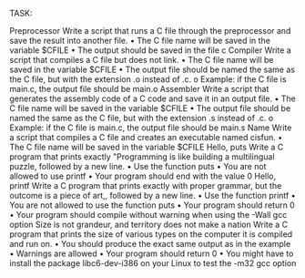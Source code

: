 TASK:

 Preprocessor
Write a script that runs a C file through the preprocessor and save the result into another file.
•	The C file name will be saved in the variable $CFILE
•	The output should be saved in the file c
 Compiler
Write a script that compiles a C file but does not link.
•	The C file name will be saved in the variable $CFILE
•	The output file should be named the same as the C file, but with the extension .o instead of .c.
o	Example: if the C file is main.c, the output file should be main.o
 Assembler
Write a script that generates the assembly code of a C code and save it in an output file.
•	The C file name will be saved in the variable $CFILE
•	The output file should be named the same as the C file, but with the extension .s instead of .c.
o	Example: if the C file is main.c, the output file should be main.s
Name
Write a script that compiles a C file and creates an executable named cisfun.
•	The C file name will be saved in the variable $CFILE
 Hello, puts
Write a C program that prints exactly "Programming is like building a multilingual puzzle, followed by a new line.
•	Use the function puts
•	You are not allowed to use printf
•	Your program should end with the value 0
Hello, printf
Write a C program that prints exactly with proper grammar, but the outcome is a piece of art,, followed by a new line.
•	Use the function printf
•	You are not allowed to use the function puts
•	Your program should return 0
•	Your program should compile without warning when using the -Wall gcc option
Size is not grandeur, and territory does not make a nation
Write a C program that prints the size of various types on the computer it is compiled and run on.
•	You should produce the exact same output as in the example
•	Warnings are allowed
•	Your program should return 0
•	You might have to install the package libc6-dev-i386 on your Linux to test the -m32 gcc option


